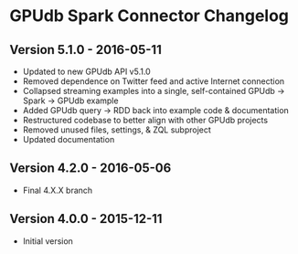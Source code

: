 GPUdb Spark Connector Changelog
===============================

Version 5.1.0 - 2016-05-11
--------------------------

-   Updated to new GPUdb API v5.1.0
-   Removed dependence on Twitter feed and active Internet connection
-   Collapsed streaming examples into a single, self-contained GPUdb -> Spark -> GPUdb example
-   Added GPUdb query -> RDD back into example code & documentation
-   Restructured codebase to better align with other GPUdb projects
-   Removed unused files, settings, & ZQL subproject
-   Updated documentation


Version 4.2.0 - 2016-05-06
--------------------------

-   Final 4.X.X branch


Version 4.0.0 - 2015-12-11
--------------------------

-   Initial version
